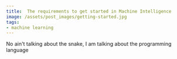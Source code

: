 ```yaml
---
title:  The requirements to get started in Machine Intelligence
image: /assets/post_images/getting-started.jpg
tags:
- machine learning
---
```

No ain't talking about the snake, I am talking about the programming language